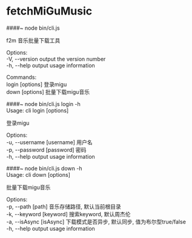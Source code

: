 # fetchMiGuMusic

####~ node bin/cli.js  

f2m 音乐批量下载工具  

Options:  
  -V, --version    output the version number  
  -h, --help       output usage information  

Commands:  
  login [options]  登录migu  
  down [options]   批量下载migu音乐  


####~ node bin/cli.js login -h  
Usage: cli login [options]  

登录migu  

Options:  
  -u, --username [username]  用户名  
  -p, --password [password]  密码  
  -h, --help                 output usage information  

####~ node bin/cli.js down -h  
Usage: cli down [options]  

批量下载migu音乐  

Options:  
  -p, --path [path]        音乐存储路径, 默认当前根目录  
  -k, --keyword [keyword]  搜索keyword, 默认周杰伦  
  -a, --isAsync [isAsync]  下载模式是否异步, 默认同步, 值为布尔型true/false  
  -h, --help               output usage information  
